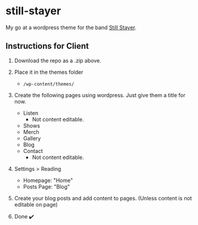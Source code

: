 # still-stayer
My go at a wordpress theme for the band [Still Stayer](https://facebook.com/stillstayer).

## Instructions for Client
1. Download the repo as a .zip above.
2. Place it in the themes folder
    - `/wp-content/themes/`
3. Create the following pages using wordpress. Just give them a title for now. 
    - Listen
        - Not content editable.
    - Shows
    - Merch
    - Gallery
    - Blog
    - Contact
        - Not content editable.

4. Settings > Reading 
    - Homepage: "Home"
    - Posts Page: "Blog"
5. Create your blog posts and add content to pages. (Unless content is not editable on page)
6. Done ✔️

